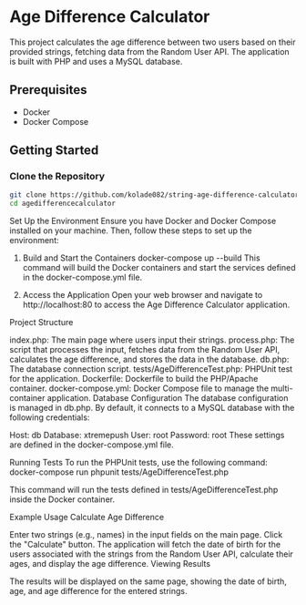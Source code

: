 # Age Difference Calculator

This project calculates the age difference between two users based on their provided strings, fetching data from the Random User API. The application is built with PHP and uses a MySQL database.

## Prerequisites

- Docker
- Docker Compose

## Getting Started

### Clone the Repository

```sh
git clone https://github.com/kolade082/string-age-difference-calculator.git
cd agedifferencecalculator
```

Set Up the Environment
Ensure you have Docker and Docker Compose installed on your machine. Then, follow these steps to set up the environment:

1. Build and Start the Containers
   docker-compose up --build
   This command will build the Docker containers and start the services defined in the docker-compose.yml file.

2. Access the Application
   Open your web browser and navigate to http://localhost:80 to access the Age Difference Calculator application.

Project Structure

index.php: The main page where users input their strings.
process.php: The script that processes the input, fetches data from the Random User API, calculates the age difference, and stores the data in the database.
db.php: The database connection script.
tests/AgeDifferenceTest.php: PHPUnit test for the application.
Dockerfile: Dockerfile to build the PHP/Apache container.
docker-compose.yml: Docker Compose file to manage the multi-container application.
Database Configuration
The database configuration is managed in db.php. By default, it connects to a MySQL database with the following credentials:

Host: db
Database: xtremepush
User: root
Password: root
These settings are defined in the docker-compose.yml file.

Running Tests
To run the PHPUnit tests, use the following command:
docker-compose run phpunit tests/AgeDifferenceTest.php

This command will run the tests defined in tests/AgeDifferenceTest.php inside the Docker container.

Example Usage
Calculate Age Difference

Enter two strings (e.g., names) in the input fields on the main page.
Click the "Calculate" button.
The application will fetch the date of birth for the users associated with the strings from the Random User API, calculate their ages, and display the age difference.
Viewing Results

The results will be displayed on the same page, showing the date of birth, age, and age difference for the entered strings.
